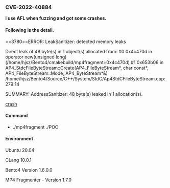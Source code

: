 ### CVE-2022-40884

**I use AFL when fuzzing and got some crashes.**

#### Following is the detail.

==3780==ERROR: LeakSanitizer: detected memory leaks

Direct leak of 48 byte(s) in 1 object(s) allocated from:
    #0 0x4c470d in operator new(unsigned long) (/home/hjsz/Bento4/cmakebuild/mp4fragment+0x4c470d)
    #1 0x653b06 in AP4_StdcFileByteStream::Create(AP4_FileByteStream*, char const*, AP4_FileByteStream::Mode, AP4_ByteStream*&) /home/hjsz/Bento4/Source/C++/System/StdC/Ap4StdCFileByteStream.cpp:279:14

SUMMARY: AddressSanitizer: 48 byte(s) leaked in 1 allocation(s).

[crash](https://github.com/yangfar/Image/blob/main/crash.zip)

#### Command

- ./mp4fragment ./POC

#### Environment

Ubuntu 20.04

CLang 10.0.1

Bento4 Version 1.6.0.0

MP4 Fragmenter - Version 1.7.0





